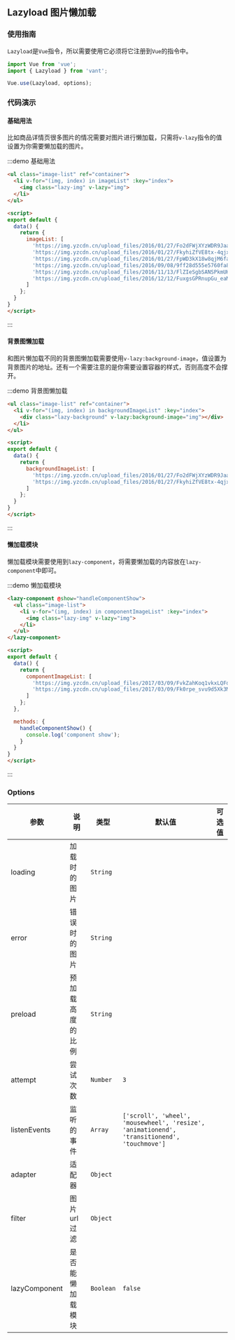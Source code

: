 <style>
.demo-lazyload {
  .lazy-img {
    display: block;
    width: 100%;
    height: auto;
  }

  .lazy-background {
    height: 300px;
    background-size: cover;
    background-repeat: no-repeat;
  }
}
</style>

<script>
export default {
  data() {
    return {
      imageList: [
        'https://img.yzcdn.cn/upload_files/2016/01/27/Fo2dFWjXYzWDR9Jaa1AEqk1jt7e0',
        'https://img.yzcdn.cn/upload_files/2016/01/27/FkyhiZfVE8tx-4qjxR2VeiqsSZYL',
        'https://img.yzcdn.cn/upload_files/2016/01/27/FpWD3kX18w8qjM6faH-4JqOWHsF4',
        'https://img.yzcdn.cn/upload_files/2016/09/08/9ff28d555e5760fa830344f12efa0087.jpg',
        'https://img.yzcdn.cn/upload_files/2016/11/13/FlZIeSgbSANSPkmUHttMjoIgY3cv.jpg',
        'https://img.yzcdn.cn/upload_files/2016/12/12/FuxgsGPRnupGu_eaMuaR8W0DuSKp.jpeg'
      ],
      backgroundImageList: [
        'https://img.yzcdn.cn/upload_files/2016/01/27/Fo2dFWjXYzWDR9Jaa1AEqk1jt7e0',
        'https://img.yzcdn.cn/upload_files/2016/01/27/FkyhiZfVE8tx-4qjxR2VeiqsSZYL'
      ],
      componentImageList: [
        'https://img.yzcdn.cn/upload_files/2017/03/09/FvkZahKoq1vkxLQFdVWeLf2UCqDz.png',
        'https://img.yzcdn.cn/upload_files/2017/03/09/Fk0rpe_svu9d5Xk3MUCWd1QeMXOu.png'
      ]
    };
  },

  methods: {
    handleComponentShow() {
      console.log('component show');
    }
  }
}
</script>

## Lazyload 图片懒加载

### 使用指南

`Lazyload`是`Vue`指令，所以需要使用它必须将它注册到`Vue`的指令中。

```js
import Vue from 'vue';
import { Lazyload } from 'vant';

Vue.use(Lazyload, options);
```

### 代码演示

#### 基础用法

比如商品详情页很多图片的情况需要对图片进行懒加载，只需将`v-lazy`指令的值设置为你需要懒加载的图片。

:::demo 基础用法
```html
<ul class="image-list" ref="container">
  <li v-for="(img, index) in imageList" :key="index">
    <img class="lazy-img" v-lazy="img">
  </li>
</ul>

<script>
export default {
  data() {
    return {
      imageList: [
        'https://img.yzcdn.cn/upload_files/2016/01/27/Fo2dFWjXYzWDR9Jaa1AEqk1jt7e0',
        'https://img.yzcdn.cn/upload_files/2016/01/27/FkyhiZfVE8tx-4qjxR2VeiqsSZYL',
        'https://img.yzcdn.cn/upload_files/2016/01/27/FpWD3kX18w8qjM6faH-4JqOWHsF4',
        'https://img.yzcdn.cn/upload_files/2016/09/08/9ff28d555e5760fa830344f12efa0087.jpg',
        'https://img.yzcdn.cn/upload_files/2016/11/13/FlZIeSgbSANSPkmUHttMjoIgY3cv.jpg',
        'https://img.yzcdn.cn/upload_files/2016/12/12/FuxgsGPRnupGu_eaMuaR8W0DuSKp.jpeg'
      ]
    };
  }
}
</script>
```
:::

#### 背景图懒加载

和图片懒加载不同的背景图懒加载需要使用`v-lazy:background-image`，值设置为背景图片的地址。还有一个需要注意的是你需要设置容器的样式，否则高度不会撑开。

:::demo 背景图懒加载
```html
<ul class="image-list" ref="container">
  <li v-for="(img, index) in backgroundImageList" :key="index">
    <div class="lazy-background" v-lazy:background-image="img"></div>
  </li>
</ul>

<script>
export default {
  data() {
    return {
      backgroundImageList: [
        'https://img.yzcdn.cn/upload_files/2016/01/27/Fo2dFWjXYzWDR9Jaa1AEqk1jt7e0',
        'https://img.yzcdn.cn/upload_files/2016/01/27/FkyhiZfVE8tx-4qjxR2VeiqsSZYL'
      ]
    };
  }
}
</script>
```
:::

#### 懒加载模块

懒加载模块需要使用到`lazy-component`，将需要懒加载的内容放在`lazy-component`中即可。

:::demo 懒加载模块
```html
<lazy-component @show="handleComponentShow">
  <ul class="image-list">
    <li v-for="(img, index) in componentImageList" :key="index">
      <img class="lazy-img" v-lazy="img">
    </li>
  </ul>
</lazy-component>

<script>
export default {
  data() {
    return {
      componentImageList: [
        'https://img.yzcdn.cn/upload_files/2017/03/09/FvkZahKoq1vkxLQFdVWeLf2UCqDz.png',
        'https://img.yzcdn.cn/upload_files/2017/03/09/Fk0rpe_svu9d5Xk3MUCWd1QeMXOu.png'
      ]
    };
  },

  methods: {
    handleComponentShow() {
      console.log('component show');
    }
  }
}
</script>
```
:::

### Options

| 参数       | 说明      | 类型       | 默认值       | 可选值       |
|-----------|-----------|-----------|-------------|-------------|
| loading | 加载时的图片 | `String`  |  |   |
| error | 错误时的图片 | `String`  |  |   |
| preload | 预加载高度的比例 | `String`  |  |   |
| attempt | 尝试次数 | `Number`  | `3` |   |
| listenEvents | 监听的事件 | `Array`  | `['scroll', 'wheel', 'mousewheel', 'resize', 'animationend', 'transitionend', 'touchmove']` |   |
| adapter | 适配器 | `Object`  |  |   |
| filter | 图片url过滤 | `Object`  |  |   |
| lazyComponent | 是否能懒加载模块 | `Boolean`  | `false` |   |
